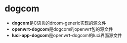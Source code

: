 # dogcom

- **dogcom**是C语言的drcom-generic实现的源文件
- **openwrt-dogcom**是dogcom的openwrt包的源文件
- **luci-app-dogcom**是openwrt-dogcom的luci界面源文件
